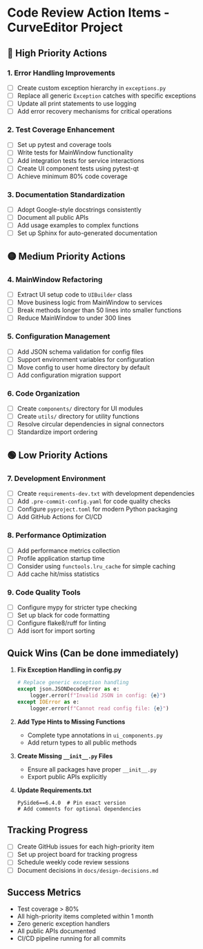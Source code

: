 # Code Review Action Items - CurveEditor Project

## 🔴 High Priority Actions

### 1. Error Handling Improvements
- [ ] Create custom exception hierarchy in `exceptions.py`
- [ ] Replace all generic `Exception` catches with specific exceptions
- [ ] Update all print statements to use logging
- [ ] Add error recovery mechanisms for critical operations

### 2. Test Coverage Enhancement
- [ ] Set up pytest and coverage tools
- [ ] Write tests for MainWindow functionality
- [ ] Add integration tests for service interactions
- [ ] Create UI component tests using pytest-qt
- [ ] Achieve minimum 80% code coverage

### 3. Documentation Standardization
- [ ] Adopt Google-style docstrings consistently
- [ ] Document all public APIs
- [ ] Add usage examples to complex functions
- [ ] Set up Sphinx for auto-generated documentation

## 🟡 Medium Priority Actions

### 4. MainWindow Refactoring
- [ ] Extract UI setup code to `UIBuilder` class
- [ ] Move business logic from MainWindow to services
- [ ] Break methods longer than 50 lines into smaller functions
- [ ] Reduce MainWindow to under 300 lines

### 5. Configuration Management
- [ ] Add JSON schema validation for config files
- [ ] Support environment variables for configuration
- [ ] Move config to user home directory by default
- [ ] Add configuration migration support

### 6. Code Organization
- [ ] Create `components/` directory for UI modules
- [ ] Create `utils/` directory for utility functions
- [ ] Resolve circular dependencies in signal connectors
- [ ] Standardize import ordering

## 🟢 Low Priority Actions

### 7. Development Environment
- [ ] Create `requirements-dev.txt` with development dependencies
- [ ] Add `.pre-commit-config.yaml` for code quality checks
- [ ] Configure `pyproject.toml` for modern Python packaging
- [ ] Add GitHub Actions for CI/CD

### 8. Performance Optimization
- [ ] Add performance metrics collection
- [ ] Profile application startup time
- [ ] Consider using `functools.lru_cache` for simple caching
- [ ] Add cache hit/miss statistics

### 9. Code Quality Tools
- [ ] Configure mypy for stricter type checking
- [ ] Set up black for code formatting
- [ ] Configure flake8/ruff for linting
- [ ] Add isort for import sorting

## Quick Wins (Can be done immediately)

1. **Fix Exception Handling in config.py**
   ```python
   # Replace generic exception handling
   except json.JSONDecodeError as e:
       logger.error(f"Invalid JSON in config: {e}")
   except IOError as e:
       logger.error(f"Cannot read config file: {e}")
   ```

2. **Add Type Hints to Missing Functions**
   - Complete type annotations in `ui_components.py`
   - Add return types to all public methods

3. **Create Missing `__init__.py` Files**
   - Ensure all packages have proper `__init__.py`
   - Export public APIs explicitly

4. **Update Requirements.txt**
   ```
   PySide6==6.4.0  # Pin exact version
   # Add comments for optional dependencies
   ```

## Tracking Progress

- [ ] Create GitHub issues for each high-priority item
- [ ] Set up project board for tracking progress
- [ ] Schedule weekly code review sessions
- [ ] Document decisions in `docs/design-decisions.md`

## Success Metrics

- Test coverage > 80%
- All high-priority items completed within 1 month
- Zero generic exception handlers
- All public APIs documented
- CI/CD pipeline running for all commits
